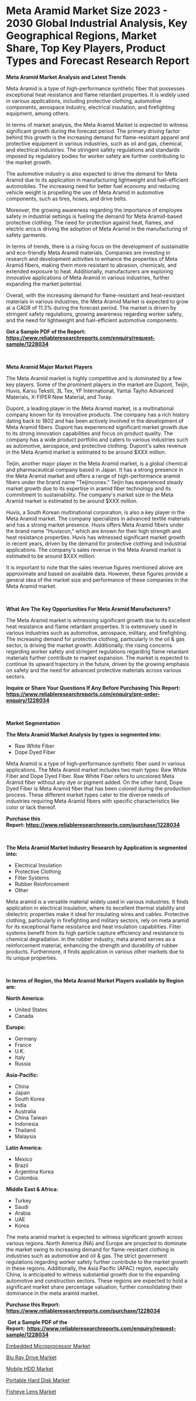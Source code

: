 <p><h1>Meta Aramid Market Size 2023 - 2030 Global Industrial Analysis, Key Geographical Regions, Market Share, Top Key Players, Product Types and Forecast Research Report</h1></p><p><strong>Meta Aramid Market Analysis and Latest Trends</strong></p>
<p><p>Meta Aramid is a type of high-performance synthetic fiber that possesses exceptional heat resistance and flame retardant properties. It is widely used in various applications, including protective clothing, automotive components, aerospace industry, electrical insulation, and firefighting equipment, among others.</p><p>In terms of market analysis, the Meta Aramid Market is expected to witness significant growth during the forecast period. The primary driving factor behind this growth is the increasing demand for flame-resistant apparel and protective equipment in various industries, such as oil and gas, chemical, and electrical industries. The stringent safety regulations and standards imposed by regulatory bodies for worker safety are further contributing to the market growth.</p><p>The automotive industry is also expected to drive the demand for Meta Aramid due to its application in manufacturing lightweight and fuel-efficient automobiles. The increasing need for better fuel economy and reducing vehicle weight is propelling the use of Meta Aramid in automotive components, such as tires, hoses, and drive belts.</p><p>Moreover, the growing awareness regarding the importance of employee safety in industrial settings is fueling the demand for Meta Aramid-based protective clothing. The need for protection against heat, flames, and electric arcs is driving the adoption of Meta Aramid in the manufacturing of safety garments.</p><p>In terms of trends, there is a rising focus on the development of sustainable and eco-friendly Meta Aramid materials. Companies are investing in research and development activities to enhance the properties of Meta Aramid fibers, making them more resistant to abrasion, chemicals, and extended exposure to heat. Additionally, manufacturers are exploring innovative applications of Meta Aramid in various industries, further expanding the market potential.</p><p>Overall, with the increasing demand for flame-resistant and heat-resistant materials in various industries, the Meta Aramid Market is expected to grow at a CAGR of 11.3% during the forecast period. The market is driven by stringent safety regulations, growing awareness regarding worker safety, and the need for lightweight and fuel-efficient automotive components.</p></p>
<p><strong>Get a Sample PDF of the Report:&nbsp; <a href="https://www.reliableresearchreports.com/enquiry/request-sample/1228034">https://www.reliableresearchreports.com/enquiry/request-sample/1228034</a></strong></p>
<p>&nbsp;</p>
<p><strong>Meta Aramid Major Market Players</strong></p>
<p><p>The Meta Aramid market is highly competitive and is dominated by a few key players. Some of the prominent players in the market are Dupont, Teijin, Huvis, Karsu Tekstil, 3L Tex, YF International, Yantai Tayho Advanced Materials, X-FIPER New Material, and Toray.</p><p>Dupont, a leading player in the Meta Aramid market, is a multinational company known for its innovative products. The company has a rich history dating back to 1802 and has been actively involved in the development of Meta Aramid fibers. Dupont has experienced significant market growth due to its strong innovation capabilities and focus on product quality. The company has a wide product portfolio and caters to various industries such as automotive, aerospace, and protective clothing. Dupont's sales revenue in the Meta Aramid market is estimated to be around $XXX million.</p><p>Teijin, another major player in the Meta Aramid market, is a global chemical and pharmaceutical company based in Japan. It has a strong presence in the Meta Aramid market and offers a range of high-performance aramid fibers under the brand name "Teijinconex." Teijin has experienced steady market growth due to its expertise in aramid fiber technology and its commitment to sustainability. The company's market size in the Meta Aramid market is estimated to be around $XXX million.</p><p>Huvis, a South Korean multinational corporation, is also a key player in the Meta Aramid market. The company specializes in advanced textile materials and has a strong market presence. Huvis offers Meta Aramid fibers under the brand name "Huviscon," which are known for their high strength and heat resistance properties. Huvis has witnessed significant market growth in recent years, driven by the demand for protective clothing and industrial applications. The company's sales revenue in the Meta Aramid market is estimated to be around $XXX million.</p><p>It is important to note that the sales revenue figures mentioned above are approximate and based on available data. However, these figures provide a general idea of the market size and performance of these companies in the Meta Aramid market.</p></p>
<p>&nbsp;</p>
<p><strong>What Are The Key Opportunities For Meta Aramid Manufacturers?</strong></p>
<p><p>The Meta Aramid market is witnessing significant growth due to its excellent heat resistance and flame retardant properties. It is extensively used in various industries such as automotive, aerospace, military, and firefighting. The increasing demand for protective clothing, particularly in the oil & gas sector, is driving the market growth. Additionally, the rising concerns regarding worker safety and stringent regulations regarding flame retardant materials further contribute to market expansion. The market is expected to continue its upward trajectory in the future, driven by the growing emphasis on safety and the need for advanced protective materials across various sectors.</p></p>
<p><strong>Inquire or Share Your Questions If Any Before Purchasing This Report: <a href="https://www.reliableresearchreports.com/enquiry/pre-order-enquiry/1228034">https://www.reliableresearchreports.com/enquiry/pre-order-enquiry/1228034</a></strong></p>
<p>&nbsp;</p>
<p><strong>Market Segmentation</strong></p>
<p><strong>The Meta Aramid Market Analysis by types is segmented into:</strong></p>
<p><ul><li>Raw White Fiber</li><li>Dope Dyed Fiber</li></ul></p>
<p><p>Meta Aramid is a type of high-performance synthetic fiber used in various applications. The Meta Aramid market includes two main types: Raw White Fiber and Dope Dyed Fiber. Raw White Fiber refers to uncolored Meta Aramid fiber without any dye or pigment added. On the other hand, Dope Dyed Fiber is Meta Aramid fiber that has been colored during the production process. These different market types cater to the diverse needs of industries requiring Meta Aramid fibers with specific characteristics like color or lack thereof.</p></p>
<p><strong>Purchase this Report:&nbsp;<a href="https://www.reliableresearchreports.com/purchase/1228034">https://www.reliableresearchreports.com/purchase/1228034</a></strong></p>
<p>&nbsp;</p>
<p><strong>The Meta Aramid Market Industry Research by Application is segmented into:</strong></p>
<p><ul><li>Electrical Insulation</li><li>Protective Clothing</li><li>Filter Systems</li><li>Rubber Reinforcement</li><li>Other</li></ul></p>
<p><p>Meta aramid is a versatile material widely used in various industries. It finds application in electrical insulation, where its excellent thermal stability and dielectric properties make it ideal for insulating wires and cables. Protective clothing, particularly in firefighting and military sectors, rely on meta aramid for its exceptional flame resistance and heat insulation capabilities. Filter systems benefit from its high particle capture efficiency and resistance to chemical degradation. In the rubber industry, meta aramid serves as a reinforcement material, enhancing the strength and durability of rubber products. Furthermore, it finds application in various other markets due to its unique properties.</p></p>
<p>&nbsp;</p>
<p><strong>In terms of Region, the Meta Aramid Market Players available by Region are:</strong></p>
<p>
    <p> <strong> North America: </strong>
        <ul>
            <li>United States</li>
            <li>Canada</li>
        </ul>
        </p> 
    <p> <strong> Europe: </strong>
        <ul>
            <li>Germany</li>
            <li>France</li>
            <li>U.K.</li>
            <li>Italy</li>
            <li>Russia</li>
        </ul>
        </p> 
    <p> <strong> Asia-Pacific: </strong>
        <ul>
            <li>China</li>
            <li>Japan</li>
            <li>South Korea</li>
            <li>India</li>
            <li>Australia</li>
            <li>China Taiwan</li>
            <li>Indonesia</li>
            <li>Thailand</li>
            <li>Malaysia</li>
        </ul>
        </p> 
    <p> <strong> Latin America: </strong>
        <ul>
            <li>Mexico</li>
            <li>Brazil</li>
            <li>Argentina Korea</li>
            <li>Colombia</li>
        </ul>
        </p> 
    <p> <strong> Middle East & Africa: </strong>
        <ul>
            <li>Turkey</li>
            <li>Saudi</li>
            <li>Arabia</li>
            <li>UAE</li>
            <li>Korea</li>
        </ul>
    </p>
    </p>
<p><p>The meta aramid market is expected to witness significant growth across various regions. North America (NA) and Europe are projected to dominate the market owing to increasing demand for flame-resistant clothing in industries such as automotive and oil & gas. The strict government regulations regarding worker safety further contribute to the market growth in these regions. Additionally, the Asia Pacific (APAC) region, especially China, is anticipated to witness substantial growth due to the expanding automotive and construction sectors. These regions are expected to hold a significant market share percentage valuation, further consolidating their dominance in the meta aramid market.</p></p>
<p><strong>Purchase this Report: <a href="https://www.reliableresearchreports.com/purchase/1228034">https://www.reliableresearchreports.com/purchase/1228034</a></strong></p>
<p>&nbsp;<strong>Get a Sample PDF of the Report:&nbsp;&nbsp;<a href="https://www.reliableresearchreports.com/enquiry/request-sample/1228034">https://www.reliableresearchreports.com/enquiry/request-sample/1228034</a></strong></p>
<p><strong></strong></p>
<p><p><a href="https://medium.com/@daveblock1987/embedded-microprocessor-market-trends-and-market-analysis-forecasted-for-period-2023-2030-3c89e42cf533">Embedded Microprocessor Market</a></p><p><a href="https://medium.com/@guyskiles1918/blu-ray-drive-market-trends-forecast-and-competitive-analysis-to-2030-f8fb6c7aef33">Blu Ray Drive Market</a></p><p><a href="https://medium.com/@jewelmohr/mobile-hdd-market-size-and-market-trends-complete-industry-overview-2023-to-2030-6aea31611826">Mobile HDD Market</a></p><p><a href="https://medium.com/@pinkierau1998/portable-hard-disk-nbsp-market-focuses-on-market-share-size-and-projected-forecast-till-2030-b3b001a82cdd">Portable Hard Disk Market</a></p><p><a href="https://medium.com/@enosstark1905/fisheye-lens-nbsp-market-focuses-on-market-share-size-and-projected-forecast-till-2030-835602374272">Fisheye Lens Market</a></p></p>